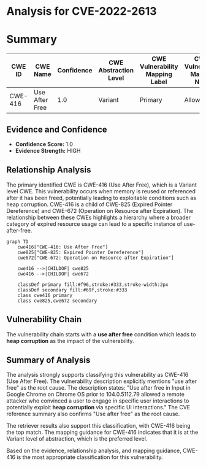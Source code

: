 # Analysis for CVE-2022-2613

# Summary
| CWE ID | CWE Name | Confidence | CWE Abstraction Level | CWE Vulnerability Mapping Label | CWE-Vulnerability Mapping Notes |
|---|---|---|---|---|---|
| CWE-416 | Use After Free | 1.0 | Variant | Primary | Allowed |

## Evidence and Confidence

*   **Confidence Score:** 1.0
*   **Evidence Strength:** HIGH

## Relationship Analysis
The primary identified CWE is CWE-416 (Use After Free), which is a Variant level CWE. This vulnerability occurs when memory is reused or referenced after it has been freed, potentially leading to exploitable conditions such as heap corruption. CWE-416 is a child of CWE-825 (Expired Pointer Dereference) and CWE-672 (Operation on Resource after Expiration). The relationship between these CWEs highlights a hierarchy where a broader category of expired resource usage can lead to a specific instance of use-after-free.

```mermaid
graph TD
    cwe416["CWE-416: Use After Free"]
    cwe825["CWE-825: Expired Pointer Dereference"]
    cwe672["CWE-672: Operation on Resource after Expiration"]
    
    cwe416 -->|CHILDOF| cwe825
    cwe416 -->|CHILDOF| cwe672

    classDef primary fill:#f96,stroke:#333,stroke-width:2px
    classDef secondary fill:#69f,stroke:#333
    class cwe416 primary
    class cwe825,cwe672 secondary
```

## Vulnerability Chain
The vulnerability chain starts with a **use after free** condition which leads to **heap corruption** as the impact of the vulnerability.

## Summary of Analysis
The analysis strongly supports classifying this vulnerability as CWE-416 (Use After Free). The vulnerability description explicitly mentions "use after free" as the root cause. The description states: "Use after free in Input in Google Chrome on Chrome OS prior to 104.0.5112.79 allowed a remote attacker who convinced a user to engage in specific user interactions to potentially exploit **heap corruption** via specific UI interactions." The CVE reference summary also confirms "Use after free" as the root cause.

The retriever results also support this classification, with CWE-416 being the top match. The mapping guidance for CWE-416 indicates that it is at the Variant level of abstraction, which is the preferred level.

Based on the evidence, relationship analysis, and mapping guidance, CWE-416 is the most appropriate classification for this vulnerability.